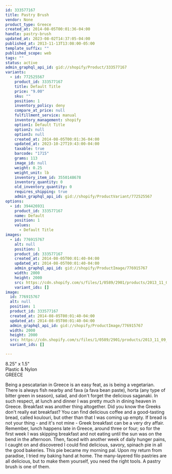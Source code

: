 ```yaml
---
id: 333577167
title: Pastry Brush
vendor: None
product_type: Greece
created_at: 2014-08-05T00:01:36-04:00
handle: pastry-brush
updated_at: 2023-08-02T14:37:05-04:00
published_at: 2013-11-13T13:08:00-05:00
template_suffix: ""
published_scope: web
tags: ""
status: active
admin_graphql_api_id: gid://shopify/Product/333577167
variants:
  - id: 772525567
    product_id: 333577167
    title: Default Title
    price: "9.00"
    sku: ""
    position: 1
    inventory_policy: deny
    compare_at_price: null
    fulfillment_service: manual
    inventory_management: shopify
    option1: Default Title
    option2: null
    option3: null
    created_at: 2014-08-05T00:01:36-04:00
    updated_at: 2023-10-27T19:43:00-04:00
    taxable: true
    barcode: "1715"
    grams: 113
    image_id: null
    weight: 0.25
    weight_unit: lb
    inventory_item_id: 3550148678
    inventory_quantity: 0
    old_inventory_quantity: 0
    requires_shipping: true
    admin_graphql_api_id: gid://shopify/ProductVariant/772525567
options:
  - id: 394426931
    product_id: 333577167
    name: Default
    position: 1
    values:
      - Default Title
images:
  - id: 776915767
    alt: null
    position: 1
    product_id: 333577167
    created_at: 2014-08-05T00:01:40-04:00
    updated_at: 2014-08-05T00:01:40-04:00
    admin_graphql_api_id: gid://shopify/ProductImage/776915767
    width: 2000
    height: 2000
    src: https://cdn.shopify.com/s/files/1/0589/2901/products/2013_11_09_Kiosk_1724_1.jpeg?v=1407211300
    variant_ids: []
image:
  id: 776915767
  alt: null
  position: 1
  product_id: 333577167
  created_at: 2014-08-05T00:01:40-04:00
  updated_at: 2014-08-05T00:01:40-04:00
  admin_graphql_api_id: gid://shopify/ProductImage/776915767
  width: 2000
  height: 2000
  src: https://cdn.shopify.com/s/files/1/0589/2901/products/2013_11_09_Kiosk_1724_1.jpeg?v=1407211300
  variant_ids: []

---
```


8.25" x 1.5"  
Plastic & Nylon  
GREECE

Being a pescatarian in Greece is an easy feat, as is being a vegetarian. There is always fish nearby and fava (a fava bean paste), horta (any type of bitter green in season), salad, and don't forget the delicious saganaki. In such respect, at lunch and dinner I was pretty much in dining heaven in Greece. Breakfast was another thing altogether. Did you know the Greeks don't really eat breakfast? You can find delicious coffee and a good-tasting bread, called koulouri, but other than that I was coming up empty. If bread is not your thing - and it's not mine - Greek breakfast can be a very dry affair. Remember, lunch happens late in Greece, around three or four; so for the first week I was skipping breakfast and not eating until the sun was on the bend in the afternoon. Then, faced with another week of daily hunger pains, I caught on and discovered I could find delicious, savory, spinach pie in all the good bakeries. This pie became my morning pal. Upon my return from paradise, I tried my baking hand at home. The many-layered filo pastries are all delicious, but to make them yourself, you need the right tools. A pastry brush is one of them.